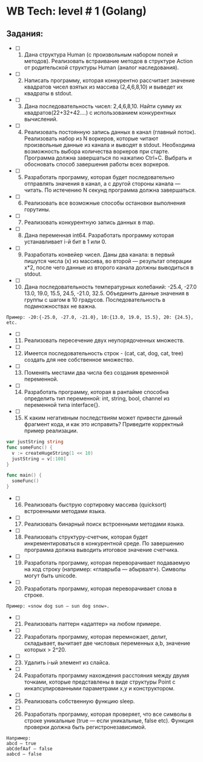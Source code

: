 # WB Tech: level # 1 (Golang)



## Задания:

- [ ] 01. Дана структура Human (с произвольным набором полей и методов). Реализовать встраивание методов в структуре Action от родительской структуры Human (аналог наследования).

- [ ] 02. Написать программу, которая конкурентно рассчитает значение квадратов чисел взятых из массива (2,4,6,8,10) и выведет их квадраты в stdout.

- [ ] 03. Дана последовательность чисел: 2,4,6,8,10. Найти сумму их квадратов(22+32+42….) с использованием конкурентных вычислений.

- [ ] 04. Реализовать постоянную запись данных в канал (главный поток). Реализовать набор из N воркеров, которые читают произвольные данные из канала и выводят в stdout. Необходима возможность выбора количества воркеров при старте. Программа должна завершаться по нажатию Ctrl+C. Выбрать и обосновать способ завершения работы всех воркеров.

- [ ] 05. Разработать программу, которая будет последовательно отправлять значения в канал, а с другой стороны канала — читать. По истечению N секунд программа должна завершаться.

- [ ] 06. Реализовать все возможные способы остановки выполнения горутины.

- [ ] 07. Реализовать конкурентную запись данных в map.

- [ ] 08. Дана переменная int64. Разработать программу которая устанавливает i-й бит в 1 или 0.

- [ ] 09. Разработать конвейер чисел. Даны два канала: в первый пишутся числа (x) из массива, во второй — результат операции x*2, после чего данные из второго канала должны выводиться в stdout.

- [ ] 10. Дана последовательность температурных колебаний: -25.4, -27.0 13.0, 19.0, 15.5, 24.5, -21.0, 32.5. Объединить данные значения в группы с шагом в 10 градусов. Последовательность в подмножноствах не важна.
```
Пример: -20:{-25.0, -27.0, -21.0}, 10:{13.0, 19.0, 15.5}, 20: {24.5}, etc.
```

- [ ] 11. Реализовать пересечение двух неупорядоченных множеств.

- [ ] 12. Имеется последовательность строк - (cat, cat, dog, cat, tree) создать для нее собственное множество.

- [ ] 13. Поменять местами два числа без создания временной переменной.

- [ ] 14. Разработать программу, которая в рантайме способна определить тип переменной: int, string, bool, channel из переменной типа interface{}.

- [ ] 15. К каким негативным последствиям может привести данный фрагмент кода, и как это исправить? Приведите корректный пример реализации.
```Go
var justString string
func someFunc() {
  v := createHugeString(1 << 10)
  justString = v[:100]
}

func main() {
  someFunc()
}
```

- [ ] 16. Реализовать быструю сортировку массива (quicksort) встроенными методами языка.

- [ ] 17. Реализовать бинарный поиск встроенными методами языка.

- [ ] 18. Реализовать структуру-счетчик, которая будет инкрементироваться в конкурентной среде. По завершению программа должна выводить итоговое значение счетчика.

- [ ] 19. Разработать программу, которая переворачивает подаваемую на ход строку (например: «главрыба — абырвалг»). Символы могут быть unicode.

- [ ] 20. Разработать программу, которая переворачивает слова в строке.
```
Пример: «snow dog sun — sun dog snow».
```

- [ ] 21. Реализовать паттерн «адаптер» на любом примере.

- [ ] 22. Разработать программу, которая перемножает, делит, складывает, вычитает две числовых переменных a,b, значение которых > 2^20.

- [ ] 23. Удалить i-ый элемент из слайса.

- [ ] 24. Разработать программу нахождения расстояния между двумя точками, которые представлены в виде структуры Point с инкапсулированными параметрами x,y и конструктором.

- [ ] 25. Реализовать собственную функцию sleep.

- [ ] 26. Разработать программу, которая проверяет, что все символы в строке уникальные (true — если уникальные, false etc). Функция проверки должна быть регистронезависимой.
```
Например:
abcd — true
abCdefAaf — false
aabcd — false
```
